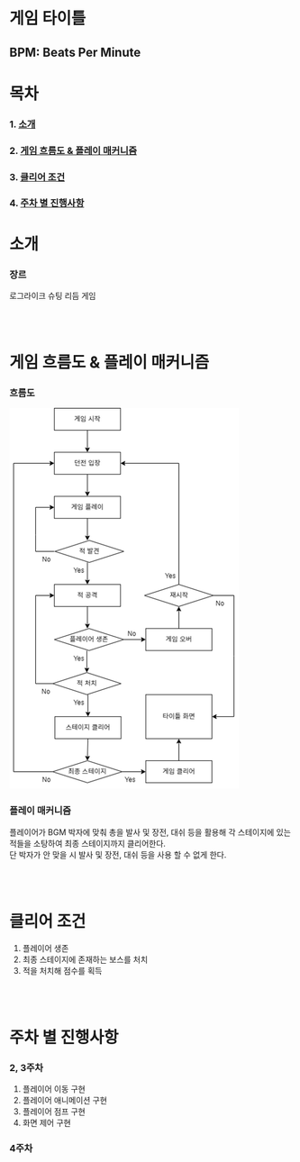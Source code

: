 # 게임 타이틀
## BPM: Beats Per Minute

# 목차
### 1. [소개](#소개)
### 2. [게임 흐름도 & 플레이 매커니즘](#게임-흐름도--플레이-매커니즘)
### 3. [클리어 조건](#클리어-조건)
### 4. [주차 별 진행사항](#주차-별-진행사항)

# 소개

### 장르

로그라이크 슈팅 리듬 게임

<br><br>

# 게임 흐름도 & 플레이 매커니즘

### 흐름도
  <img src="./흐름도.png">
  
### 플레이 매커니즘
  플레이어가 BGM 박자에 맞춰 총을 발사 및 장전, 대쉬 등을 활용해 각 스테이지에 있는 적들을 소탕하여 최종 스테이지까지 클리어한다. <br>
  단 박자가 안 맞을 시 발사 및 장전, 대쉬 등을 사용 할 수 없게 한다. <br>

<br><br>

# 클리어 조건

  1) 플레이어 생존 <br>
  2) 최종 스테이지에 존재하는 보스를 처치 <br>
  3) 적을 처치해 점수를 획득 <br>

<br><br>

# 주차 별 진행사항

### 2, 3주차

  1) 플레이어 이동 구현
  2) 플레이어 애니메이션 구현
  3) 플레이어 점프 구현
  4) 화면 제어 구현

### 4주차
